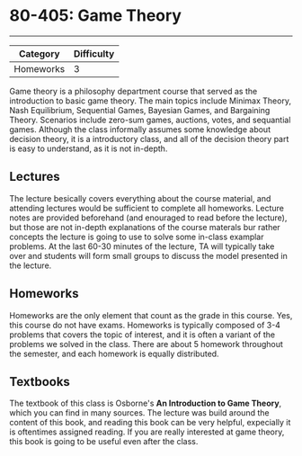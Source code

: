 
# 80-405: Game Theory
---
| Category | Difficulty |
| -------- | ---------- |
| Homeworks |   3     |


Game theory is a philosophy department course that served as the introduction to basic game theory. The main topics include Minimax Theory, Nash Equilibrium, Sequential Games, Bayesian Games, and Bargaining Theory. Scenarios include zero-sum games, auctions, votes, and sequantial games. Although the class informally assumes some knowledge about decision theory, it is a introductory class, and all of the decision theory part is easy to understand, as it is not in-depth. 

## Lectures
The lecture besically covers everything about the course material, and attending lectures would be sufficient to complete all homeworks. Lecture notes are provided beforehand (and enouraged to read before the lecture), but those are not in-depth explanations of the course materals bur rather concepts the lecture is going to use to solve some in-class examplar problems. At the last 60-30 minutes of the lecture, TA will typically take over and students will form small groups to discuss the model presented in the lecture.

## Homeworks
Homeworks are the only element that count as the grade in this course. Yes, this course do not have exams. Homeworks is typically composed of 3-4 problems that covers the topic of interest, and it is often a variant of the problems we solved in the class. There are about 5 homework throughout the semester, and each homework is equally distributed. 

## Textbooks
The textbook of this class is Osborne's **An Introduction to Game Theory**, which you can find in many sources. The lecture was build around the content of this book, and reading this book can be very helpful, expecially it is oftentimes assigned reading. If you are really interested at game theory, this book is going to be useful even after the class. 
